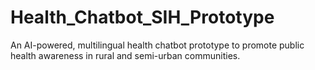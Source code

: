 # Health_Chatbot_SIH_Prototype
An AI-powered, multilingual health chatbot prototype to promote public health awareness in rural and semi-urban communities.

